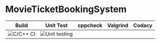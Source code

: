 # MovieTicketBookingSystem

|Build|Unit Test|cppcheck|Valgrind|Codacy|
|:--:|:--:|:--:|:--:|:--:|
|![C/C++ CI](https://github.com/stepin104542/MovieTicketBookingSystem/workflows/C/C++%20CI/badge.svg)|![Unit testing](https://github.com/stepin104542/MovieTicketBookingSystem/workflows/Unit%20testing/badge.svg)
